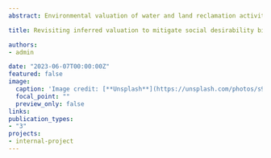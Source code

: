 ```yaml
---
abstract: Environmental valuation of water and land reclamation activities is one of the many fields where state preferences can provide useful insights for policy-makers. However, Social Desirability Bias (SDB) should be considered as respondents may give an answer to project a good image of themselves. This paper explores the usefulness of Inferred Valuation (IFV) to mitigate SDB in a choice experiment that assesses the willingness to pay (WTP) and willingness to accept (WTA) to treat polluted water from mining activities in Alberta, Canada. We find that IFV does mitigate the SDB by reducing/increasing the reported WTP/WTA, however, we find that the reference groups have a significant effect on the respondent's IVF, as well as their perception of the reference's group income. Additionally, we find that respondents value the treatment time more than the quality of the treated water. Our results are consistent over different specifications and show that IFV can be a useful tool for state preferences.

title: Revisiting inferred valuation to mitigate social desirability bias: An application to water reclamation / Job Market Paper

authors:
- admin

date: "2023-06-07T00:00:00Z"
featured: false
image:
  caption: 'Image credit: [**Unsplash**](https://unsplash.com/photos/s9CC2SKySJM)'
  focal_point: ""
  preview_only: false
links:
publication_types:
- "3"
projects:
- internal-project
---
```

